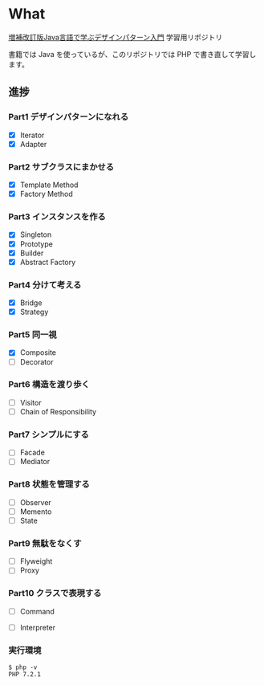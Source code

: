 # What

[増補改訂版Java言語で学ぶデザインパターン入門](https://booklog.jp/item/1/4797327030) 学習用リポジトリ

書籍では Java を使っているが、このリポジトリでは PHP で書き直して学習します。

## 進捗
### Part1 デザインパターンになれる
  - [x] Iterator
  - [x] Adapter

### Part2 サブクラスにまかせる
  - [x] Template Method
  - [x] Factory Method

### Part3 インスタンスを作る
  - [x] Singleton
  - [x] Prototype
  - [x] Builder
  - [x] Abstract Factory

### Part4 分けて考える
  - [x] Bridge
  - [x] Strategy

### Part5 同一視
  - [x] Composite
  - [ ] Decorator

### Part6 構造を渡り歩く
  - [ ] Visitor
  - [ ] Chain of Responsibility

### Part7 シンプルにする
  - [ ] Facade
  - [ ] Mediator

### Part8 状態を管理する
- [ ] Observer
- [ ] Memento
- [ ] State

### Part9 無駄をなくす
- [ ] Flyweight
- [ ] Proxy

### Part10 クラスで表現する
- [ ] Command
- [ ] Interpreter


### 実行環境
```
$ php -v
PHP 7.2.1
```
